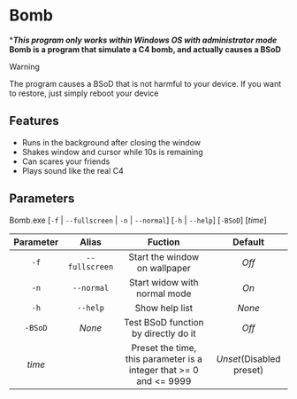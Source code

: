 # Bomb
****This program only works within Windows OS with administrator mode***  
**Bomb is a program that simulate a C4 bomb, and actually causes a BSoD**  
> [!WARNING]
> The program causes a BSoD that is not harmful to your device. If you want to restore, just simply reboot your device

## Features
- Runs in the background after closing the window
- Shakes window and cursor while 10s is remaining
- Can scares your friends
- Plays sound like the real C4

## Parameters
Bomb.exe [`-f` | `--fullscreen` | `-n` | `--normal`] [`-h` | `--help`] [`-BSoD`] [*time*]

|Parameter|Alias|Fuction|Default|
|:---:|:---:|:---:|:---:|
|`-f`|`--fullscreen`|Start the window on wallpaper|*Off*|
|`-n`|`--normal`|Start widow with normal mode|*On*|
|`-h`|`--help`|Show help list|*None*|
|`-BSoD`|*None*|Test BSoD function by directly do it|*Off*|
|*time*||Preset the time, this parameter is a integer that >= 0 and <= 9999|*Unset*(Disabled preset)|
